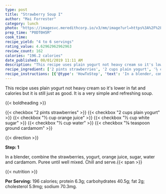 ```yaml
---
type: post
title: "Strawberry Soup I"
author: "Mai Forrester"
category: lunch
photo: "https://imagesvc.meredithcorp.io/v3/mm/image?url=https%3A%2F%2Fimages.media-allrecipes.com%2Fuserphotos%2F2106.jpg"
prep_time: "P0DT0H5M"
cook_time: 
recipe_yield: "4 to 6 servings"
rating_value: 4.62962962962963
review_count: 162
calories: "196.2 calories"
date_published: 08/01/2019 11:11 AM
description: "This recipe uses plain yogurt not heavy cream so it's lower in fat and calories but it is still just as good. It is a very simple and refreshing soup."
recipe_ingredient: ['2 pints strawberries', '2 cups plain yogurt', '½ cup orange juice', '½ cup white sugar', '½ cup water', '⅛ teaspoon ground cardamom']
recipe_instructions: [{'@type': 'HowToStep', 'text': 'In a blender, combine the strawberries, yogurt, orange juice, sugar, water and cardamom. Puree until well mixed. Chill and serve.\n'}]
---
```


This recipe uses plain yogurt not heavy cream so it's lower in fat and calories but it is still just as good. It is a very simple and refreshing soup. 

{{< boldheading >}}

{{< checkbox "2 pints strawberries" >}}
{{< checkbox "2 cups plain yogurt" >}}
{{< checkbox "½ cup orange juice" >}}
{{< checkbox "½ cup white sugar" >}}
{{< checkbox "½ cup water" >}}
{{< checkbox "⅛ teaspoon ground cardamom" >}}


{{< direction >}}

**Step: 1**

In a blender, combine the strawberries, yogurt, orange juice, sugar, water and cardamom. Puree until well mixed. Chill and serve.{{< span >}}

{{< nutrition >}}

**Per Serving:** 196 calories; protein 6.3g; carbohydrates 40.5g; fat 2g; cholesterol 5.9mg; sodium 70.3mg.